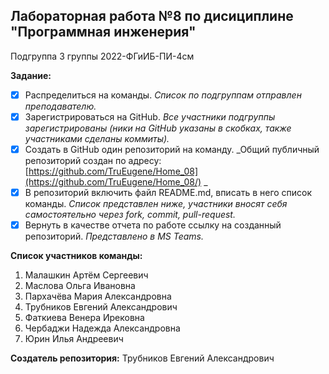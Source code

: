 ## Лабораторная работа №8 по дисициплине "Программная инженерия"
Подгруппа 3 группы 2022-ФГиИБ-ПИ-4см

**Задание:** 
- [x] Распределиться на команды. _Список по подгруппам отправлен преподавателю._
- [x] Зарегистрироваться на GitHub. _Все участники подгруппы зарегистрированы (ники на GitHub указаны в скобках, также участниками сделаны коммиты)._
- [x] Создать в GitHub один репозиторий на команду. _Общий публичный репозиторий создан по адресу: [https://github.com/TruEugene/Home_08](https://github.com/TruEugene/Home_08/) _
- [x] В репозиторий включить файл README.md, вписать в него список команды. _Список представлен ниже, участники вносят себя самостоятельно через fork, commit, pull-request._
- [x] Вернуть в качестве отчета по работе ссылку на созданный репозиторий. _Представлено в MS Teams._

**Список участников команды:**
1. Малашкин Артём Сергеевич
2. Маслова Ольга Ивановна
3. Пархачёва Мария Александровна
4. Трубников Евгений Александрович
5. Фаткиева Венера Ирековна
6. Чербаджи  Надежда Александровна
7. Юрин Илья Андреевич

**Создатель репозитория:** Трубников Евгений Александрович 
